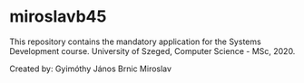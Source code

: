 # miroslavb45
This repository contains the mandatory application for the Systems Development course.
University of Szeged, Computer Science - MSc, 2020.

Created by:
Gyimóthy János
Brnic Miroslav
